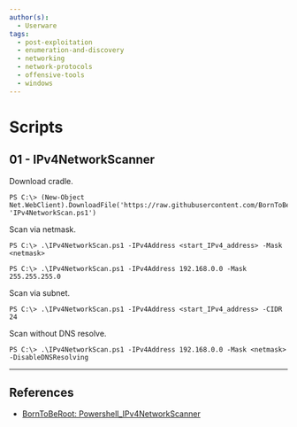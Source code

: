 ```yaml
---
author(s):
  - Userware
tags:
  - post-exploitation
  - enumeration-and-discovery
  - networking
  - network-protocols
  - offensive-tools
  - windows
---
```

# Scripts

## 01 - IPv4NetworkScanner

Download cradle.

```
PS C:\> (New-Object Net.WebClient).DownloadFile('https://raw.githubusercontent.com/BornToBeRoot/PowerShell_IPv4NetworkScanner/main/Scripts/IPv4NetworkScan.ps1', 'IPv4NetworkScan.ps1')
```

Scan via netmask.

```
PS C:\> .\IPv4NetworkScan.ps1 -IPv4Address <start_IPv4_address> -Mask <netmask>

PS C:\> .\IPv4NetworkScan.ps1 -IPv4Address 192.168.0.0 -Mask 255.255.255.0
```

Scan via subnet.

```
PS C:\> .\IPv4NetworkScan.ps1 -IPv4Address <start_IPv4_address> -CIDR 24
```

Scan without DNS resolve.

```
PS C:\> .\IPv4NetworkScan.ps1 -IPv4Address 192.168.0.0 -Mask <netmask> -DisableDNSResolving
```

---
## References

- [BornToBeRoot: Powershell_IPv4NetworkScanner](https://github.com/BornToBeRoot/PowerShell_IPv4NetworkScanner)